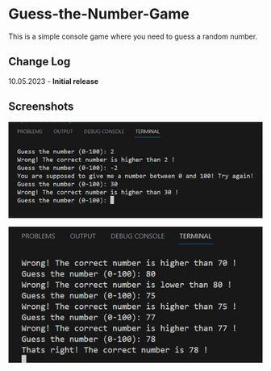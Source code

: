 # Guess-the-Number-Game
This is a simple console game where you need to guess a random number.

## Change Log

10.05.2023 - **Initial release**

## Screenshots

![Screenshot 1](https://raw.githubusercontent.com/ivan369-git/Guess-the-Number-Game/main/screenshots/GuessTheNumber1.jpg)

![Screenshot 2](https://raw.githubusercontent.com/ivan369-git/Guess-the-Number-Game/main/screenshots/GuessTheNumber2.jpg)
